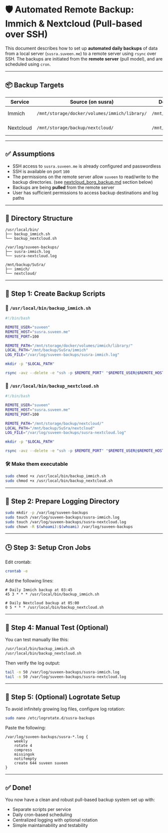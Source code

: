# 🛡️ Automated Remote Backup: Immich & Nextcloud (Pull-based over SSH)

This document describes how to set up **automated daily backups** of data from a local server (`susra.suveen.me`) to a remote server using `rsync` over SSH. The backups are initiated from the **remote server** (pull model), and are scheduled using `cron`.

---

## 📦 Backup Targets

| Service   | Source (on susra)                             | Destination (on remote)        | Schedule |
| --------- | --------------------------------------------- | ------------------------------ | -------- |
| Immich    | `/mnt/storage/docker/volumes/immich/library/` | `/mnt/backup/SuSra/immich/`    | 03:45 AM |
| Nextcloud | `/mnt/storage/backup/nextcloud/`              | `/mnt/backup/SuSra/nextcloud/` | 05:00 AM |

---

## ✅ Assumptions

- SSH access to `susra.suveen.me` is already configured and passwordless
- SSH is available on port `100`
- The permissions on the remote server allow `suveen` to read/write to the backup directories. (see [nextcloud_borg_backup.md](nextcloud_borg_backup.md) section below)
- Backups are being **pulled** from the remote server
- User has sufficient permissions to access backup destinations and log paths

---

## 📁 Directory Structure

```
/usr/local/bin/
├── backup_immich.sh
└── backup_nextcloud.sh

/var/log/suveen-backups/
├── susra-immich.log
└── susra-nextcloud.log

/mnt/backup/SuSra/
├── immich/
└── nextcloud/
```

---

## 🧰 Step 1: Create Backup Scripts

### 🔹 `/usr/local/bin/backup_immich.sh`

```bash
#!/bin/bash

REMOTE_USER="suveen"
REMOTE_HOST="susra.suveen.me"
REMOTE_PORT=100

REMOTE_PATH="/mnt/storage/docker/volumes/immich/library/"
LOCAL_PATH="/mnt/backup/SuSra/immich"
LOG_FILE="/var/log/suveen-backups/susra-immich.log"

mkdir -p "$LOCAL_PATH"

rsync -avz --delete -e "ssh -p $REMOTE_PORT" "$REMOTE_USER@$REMOTE_HOST:$REMOTE_PATH" "$LOCAL_PATH" >> "$LOG_FILE" 2>&1
```

### 🔹 `/usr/local/bin/backup_nextcloud.sh`

```bash
#!/bin/bash

REMOTE_USER="suveen"
REMOTE_HOST="susra.suveen.me"
REMOTE_PORT=100

REMOTE_PATH="/mnt/storage/backup/nextcloud/"
LOCAL_PATH="/mnt/backup/SuSra/nextcloud"
LOG_FILE="/var/log/suveen-backups/susra-nextcloud.log"

mkdir -p "$LOCAL_PATH"

rsync -avz --delete -e "ssh -p $REMOTE_PORT" "$REMOTE_USER@$REMOTE_HOST:$REMOTE_PATH" "$LOCAL_PATH" >> "$LOG_FILE" 2>&1
```

### 🛠 Make them executable

```bash
sudo chmod +x /usr/local/bin/backup_immich.sh
sudo chmod +x /usr/local/bin/backup_nextcloud.sh
```

---

## 📂 Step 2: Prepare Logging Directory

```bash
sudo mkdir -p /var/log/suveen-backups
sudo touch /var/log/suveen-backups/susra-immich.log
sudo touch /var/log/suveen-backups/susra-nextcloud.log
sudo chown -R $(whoami):$(whoami) /var/log/suveen-backups
```

---

## 🕒 Step 3: Setup Cron Jobs

Edit crontab:

```bash
crontab -e
```

Add the following lines:

```cron
# Daily Immich backup at 03:45
45 3 * * * /usr/local/bin/backup_immich.sh

# Daily Nextcloud backup at 05:00
0 5 * * * /usr/local/bin/backup_nextcloud.sh
```

---

## 🧪 Step 4: Manual Test (Optional)

You can test manually like this:

```bash
/usr/local/bin/backup_immich.sh
/usr/local/bin/backup_nextcloud.sh
```

Then verify the log output:

```bash
tail -n 50 /var/log/suveen-backups/susra-immich.log
tail -n 50 /var/log/suveen-backups/susra-nextcloud.log
```

---

## 🔄 Step 5: (Optional) Logrotate Setup

To avoid infinitely growing log files, configure log rotation:

```bash
sudo nano /etc/logrotate.d/susra-backups
```

Paste the following:

```
/var/log/suveen-backups/susra-*.log {
    weekly
    rotate 4
    compress
    missingok
    notifempty
    create 644 suveen suveen
}
```

---

## ✅ Done!

You now have a clean and robust pull-based backup system set up with:

- Separate scripts per service
- Daily cron-based scheduling
- Centralized logging with optional rotation
- Simple maintainability and testability
